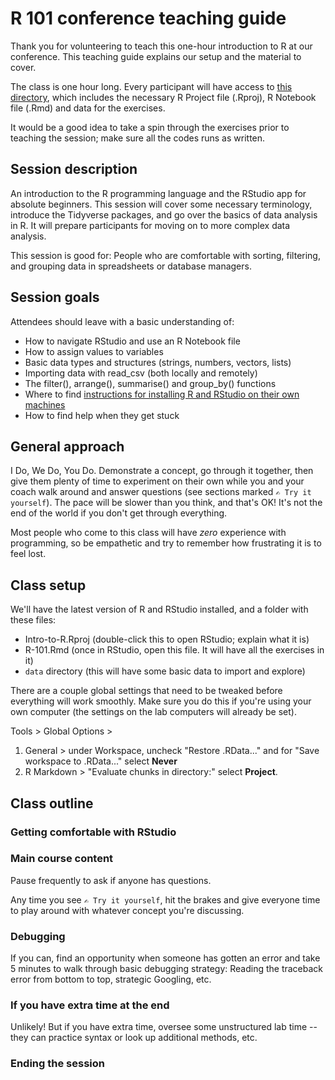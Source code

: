 # R 101 conference teaching guide

Thank you for volunteering to teach this one-hour introduction to R at our conference. This teaching guide explains our setup and the material to cover.

The class is one hour long. Every participant will have access to [this directory](https://github.com/ireapps/teaching-guide-R-101/tree/main/Intro-to-R), which includes the necessary R Project file (.Rproj), R Notebook file (.Rmd) and data for the exercises.

It would be a good idea to take a spin through the exercises prior to teaching the session; make sure all the codes runs as written.

## Session description
An introduction to the R programming language and the RStudio app for absolute beginners. This session will cover some necessary terminology, introduce the Tidyverse packages, and go over the basics of data analysis in R. It will prepare participants for moving on to more complex data analysis.

This session is good for: People who are comfortable with sorting, filtering, and grouping data in spreadsheets or database managers.

## Session goals
Attendees should leave with a basic understanding of:
- How to navigate RStudio and use an R Notebook file
- How to assign values to variables
- Basic data types and structures (strings, numbers, vectors, lists)
- Importing data with read_csv (both locally and remotely)
- The filter(), arrange(), summarise() and group_by() functions
- Where to find [instructions for installing R and RStudio on their own machines](https://bit.ly/ire-install-r)
- How to find help when they get stuck

## General approach
I Do, We Do, You Do. Demonstrate a concept, go through it together, then give them plenty of time to experiment on their own while you and your coach walk around and answer questions (see sections marked `✍️ Try it yourself`). The pace will be slower than you think, and that's OK! It's not the end of the world if you don't get through everything.

Most people who come to this class will have _zero_ experience with programming, so be empathetic and try to remember how frustrating it is to feel lost.

## Class setup
We'll have the latest version of R and RStudio installed, and a folder with these files: 
* Intro-to-R.Rproj (double-click this to open RStudio; explain what it is)
* R-101.Rmd (once in RStudio, open this file. It will have all the exercises in it)
* `data` directory (this will have some basic data to import and explore)

There are a couple global settings that need to be tweaked before everything will work smoothly. Make sure you do this if you're using your own computer (the settings on the lab computers will already be set). 

Tools > Global Options > 
1. General > under Workspace, uncheck "Restore .RData..." and for "Save workspace to .RData..." select **Never**
2. R Markdown > "Evaluate chunks in directory:" select **Project**.

## Class outline

### Getting comfortable with RStudio


### Main course content

Pause frequently to ask if anyone has questions.

Any time you see `✍️ Try it yourself`, hit the brakes and give everyone time to play around with whatever concept you're discussing.

### Debugging
If you can, find an opportunity when someone has gotten an error and take 5 minutes to walk through basic debugging strategy: Reading the traceback error from bottom to top, strategic Googling, etc.

### If you have extra time at the end
Unlikely! But if you have extra time, oversee some unstructured lab time -- they can practice syntax or look up additional methods, etc.

### Ending the session


